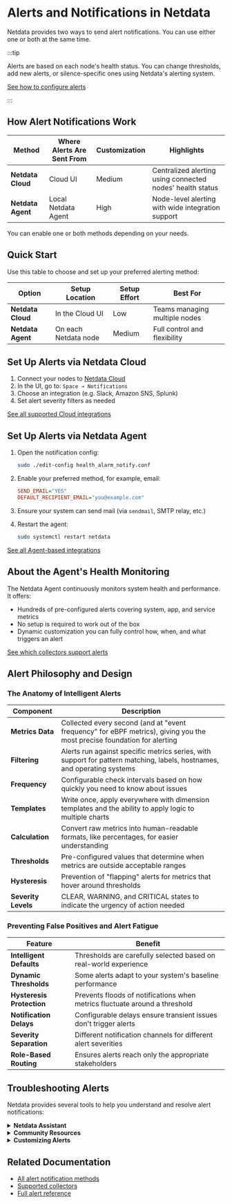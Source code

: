 # Alerts and Notifications in Netdata

Netdata provides two ways to send alert notifications. You can use either one or both at the same time.

:::tip

Alerts are based on each node's health status. You can change thresholds, add new alerts, or silence-specific ones using Netdata's alerting system.

[See how to configure alerts](/src/health/REFERENCE.md)

:::

## How Alert Notifications Work

| Method            | Where Alerts Are Sent From | Customization | Highlights                                                |
|-------------------|----------------------------|---------------|-----------------------------------------------------------|
| **Netdata Cloud** | Cloud UI                   | Medium        | Centralized alerting using connected nodes' health status |
| **Netdata Agent** | Local Netdata Agent        | High          | Node-level alerting with wide integration support         |

You can enable one or both methods depending on your needs.

## Quick Start

Use this table to choose and set up your preferred alerting method:

| Option            | Setup Location       | Setup Effort | Best For                      |
|-------------------|----------------------|--------------|-------------------------------|
| **Netdata Cloud** | In the Cloud UI      | Low          | Teams managing multiple nodes |
| **Netdata Agent** | On each Netdata node | Medium       | Full control and flexibility  |

## Set Up Alerts via Netdata Cloud

1. Connect your nodes to [Netdata Cloud](https://app.netdata.cloud/)
2. In the UI, go to: `Space → Notifications`
3. Choose an integration (e.g. Slack, Amazon SNS, Splunk)
4. Set alert severity filters as needed

[See all supported Cloud integrations](/docs/alerts-&-notifications/notifications/centralized-cloud-notifications)

## Set Up Alerts via Netdata Agent

1. Open the notification config:

   ```bash
   sudo ./edit-config health_alarm_notify.conf
   ```

2. Enable your preferred method, for example, email:

   ```ini
   SEND_EMAIL="YES"
   DEFAULT_RECIPIENT_EMAIL="you@example.com"
   ```

3. Ensure your system can send mail (via `sendmail`, SMTP relay, etc.)
4. Restart the agent:

   ```bash
   sudo systemctl restart netdata
   ```

[See all Agent-based integrations](/docs/alerts-&-notifications/notifications/agent-dispatched-notifications)

## About the Agent's Health Monitoring

The Netdata Agent continuously monitors system health and performance. It offers:

- Hundreds of pre-configured alerts covering system, app, and service metrics
- No setup is required to work out of the box
- Dynamic customization you can fully control how, when, and what triggers an alert

[See which collectors support alerts](/src/collectors/COLLECTORS.md)

## Alert Philosophy and Design

### The Anatomy of Intelligent Alerts

| Component           | Description                                                                                                             |
|---------------------|-------------------------------------------------------------------------------------------------------------------------|
| **Metrics Data**    | Collected every second (and at "event frequency" for eBPF metrics), giving you the most precise foundation for alerting |
| **Filtering**       | Alerts run against specific metrics series, with support for pattern matching, labels, hostnames, and operating systems |
| **Frequency**       | Configurable check intervals based on how quickly you need to know about issues                                         |
| **Templates**       | Write once, apply everywhere with dimension templates and the ability to apply logic to multiple charts                 |
| **Calculation**     | Convert raw metrics into human-readable formats, like percentages, for easier understanding                             |
| **Thresholds**      | Pre-configured values that determine when metrics are outside acceptable ranges                                         |
| **Hysteresis**      | Prevention of "flapping" alerts for metrics that hover around thresholds                                                |
| **Severity Levels** | CLEAR, WARNING, and CRITICAL states to indicate the urgency of action needed                                            |

### Preventing False Positives and Alert Fatigue

| Feature                   | Benefit                                                                    |
|---------------------------|----------------------------------------------------------------------------|
| **Intelligent Defaults**  | Thresholds are carefully selected based on real-world experience           |
| **Dynamic Thresholds**    | Some alerts adapt to your system's baseline performance                    |
| **Hysteresis Protection** | Prevents floods of notifications when metrics fluctuate around a threshold |
| **Notification Delays**   | Configurable delays ensure transient issues don't trigger alerts           |
| **Severity Separation**   | Different notification channels for different alert severities             |
| **Role-Based Routing**    | Ensures alerts reach only the appropriate stakeholders                     |

## Troubleshooting Alerts

Netdata provides several tools to help you understand and resolve alert notifications:

<details>
<summary><strong>Netdata Assistant</strong></summary><br/>

The [Netdata Assistant](https://learn.netdata.cloud/docs/machine-learning-and-anomaly-detection/ai-powered-troubleshooting-assistant) is an AI-powered feature that guides you through troubleshooting alerts. When an alert triggers, you can:

1. Click on the alert in your Netdata Cloud dashboard
2. Press the Assistant button to open a floating window
3. Receive customized information and troubleshooting tips specific to that alert

```mermaid
%%{init: {'theme': 'dark', 'themeVariables': { 'primaryColor': '#2b2b2b', 'primaryTextColor': '#fff', 'primaryBorderColor': '#7C0000', 'lineColor': '#F8B229', 'secondaryColor': '#006100', 'tertiaryColor': '#333'}}}%%
flowchart TD
    A[Alert Detected] -->|Analyze Context| B(Alert Assistant)
    style A fill:#f9f9f9,stroke:#444,color:#333,stroke-width:1px,rx:10,ry:10
    style B fill:#ffeb3b,stroke:#555,color:#333,stroke-width:1px,rx:10,ry:10
    
    B --> C[Explanation of Alert]
    B --> D[Possible Causes]
    B --> E[Troubleshooting Steps]
    B --> F[Documentation Links]
    
    style C fill:#4caf50,stroke:#333,color:#fff,stroke-width:1px,rx:10,ry:10
    style D fill:#f44336,stroke:#333,color:#fff,stroke-width:1px,rx:10,ry:10
    style E fill:#4caf50,stroke:#333,color:#fff,stroke-width:1px,rx:10,ry:10
    style F fill:#4caf50,stroke:#333,color:#fff,stroke-width:1px,rx:10,ry:10
```

The Assistant window follows you as you navigate through Netdata dashboards, making it easy to reference while investigating the issue.
</details>

<details>
<summary><strong>Community Resources</strong></summary><br/>

For more complex alert troubleshooting, Netdata maintains a dedicated [Alerts Troubleshooting space](https://community.netdata.cloud/c/alerts/28) in our community forum.

```mermaid
%%{init: {'theme': 'dark', 'themeVariables': { 'primaryColor': '#2b2b2b', 'primaryTextColor': '#fff', 'primaryBorderColor': '#7C0000', 'lineColor': '#F8B229', 'secondaryColor': '#006100', 'tertiaryColor': '#333'}}}%%
flowchart TD
    A((Community<br>Forum)) --- B[Ask Questions]
    A --- C[Share Solutions]
    A --- D[Suggest Improvements]
    A --- E[Learn from Others]
    A --- F[Find Alert Info]
    
    style A fill:#ffeb3b,stroke:#555,color:#333,stroke-width:1px,rx:20,ry:20
    style B fill:#4caf50,stroke:#333,color:#fff,stroke-width:1px,rx:10,ry:10
    style C fill:#4caf50,stroke:#333,color:#fff,stroke-width:1px,rx:10,ry:10
    style D fill:#4caf50,stroke:#333,color:#fff,stroke-width:1px,rx:10,ry:10
    style E fill:#4caf50,stroke:#333,color:#fff,stroke-width:1px,rx:10,ry:10
    style F fill:#f44336,stroke:#333,color:#fff,stroke-width:1px,rx:10,ry:10
```

You can also get help through our [GitHub repository](https://github.com/netdata/netdata) or [Discord channel](https://discord.gg/kUk3nCmbtx) if you prefer those platforms. After resolving an issue, consider sharing your experience in the forum to help other users.
</details>

<details>
<summary><strong>Customizing Alerts</strong></summary><br/>

You can tune alerts to match your environment by adjusting thresholds, writing custom alert conditions, silencing alerts temporarily or permanently, and using statistical functions for smarter alerting.

[Customize alerts](/src/health/REFERENCE.md)
[Silence or disable alerts](/src/health/REFERENCE.md#disable-or-silence-alerts)
</details>

## Related Documentation

- [All alert notification methods](/docs/alerts-and-notifications/notifications/README.md)
- [Supported collectors](/src/collectors/COLLECTORS.md)
- [Full alert reference](/src/health/REFERENCE.md)
